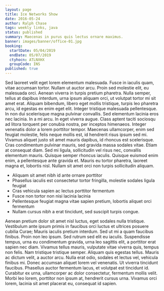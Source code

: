 ```yaml
---
layout: page
title: Ice Networks Show
date: 2016-05-24
author: Ralph Chase
tags: weekly links, java
status: published
summary: Maecenas in purus quis lectus ornare maximus.
banner: images/banner/office-01.jpg
booking:
  startDate: 05/04/2019
  endDate: 05/07/2019
  ctyhocn: ATLNXHX
  groupCode: INS
published: true
---
```

Sed laoreet velit eget lorem elementum malesuada. Fusce in iaculis quam, vitae accumsan tortor. Nullam ut auctor arcu. Proin sed molestie elit, eu malesuada orci. Aenean viverra in turpis pretium pharetra. Nulla semper, tellus at dapibus interdum, urna ipsum aliquam orci, ut volutpat tortor mi sit amet erat. Aliquam bibendum, libero eget mollis tristique, turpis leo pharetra arcu, id egestas ex enim eget elit. Integer tristique malesuada pellentesque. In non dui scelerisque magna pulvinar convallis.
Sed elementum lacinia eros nec lacinia. In a mi arcu. In eget viverra augue. Class aptent taciti sociosqu ad litora torquent per conubia nostra, per inceptos himenaeos. Integer venenatis dolor a lorem porttitor tempor. Maecenas ullamcorper, enim sed feugiat molestie, felis neque mollis est, id hendrerit risus ipsum sed mi. Vivamus aliquet justo sit amet mauris dapibus, id rhoncus est scelerisque. Cras condimentum pulvinar mauris, sed gravida massa sodales vitae. Etiam at consequat diam. Sed mi ligula, sollicitudin vel risus nec, convallis elementum mauris. Quisque semper rhoncus iaculis. Quisque euismod enim enim, a pellentesque ante gravida et. Mauris eu tortor pharetra, laoreet magna et, lobortis nisl. Nullam sit amet orci non turpis sollicitudin aliquam.

* Aliquam sit amet nibh id ante ornare porttitor
* Phasellus iaculis est consectetur tortor fringilla, molestie sodales ligula feugiat
* Cras vehicula sapien ac lectus porttitor fermentum
* Fusce non tortor non nisi lacinia lacinia
* Pellentesque feugiat magna vitae sapien pretium, lobortis aliquet orci fermentum
* Nullam cursus nibh a erat tincidunt, sed suscipit turpis congue.

Aenean pretium dolor sit amet nisl luctus, eget sodales nulla tristique. Vestibulum ante ipsum primis in faucibus orci luctus et ultrices posuere cubilia Curae; Mauris iaculis pretium interdum. Sed ut mi a quam faucibus finibus. Proin non leo ipsum. Sed rutrum sed elit eu iaculis. Suspendisse tempus, urna eu condimentum gravida, urna leo sagittis elit, a porttitor erat sapien nec diam. Vivamus tellus mauris, vulputate vitae viverra quis, tempus non felis. Nam tristique tristique semper. Aliquam quis egestas tellus.
Mauris ac dictum velit, a auctor arcu. Nulla erat odio, sodales et lectus vel, vehicula finibus mi. Donec accumsan aliquet lorem vel venenatis. Ut viverra tincidunt faucibus. Phasellus auctor fermentum lacus, et volutpat est tincidunt id. Curabitur ex urna, ullamcorper ac dolor consectetur, fermentum mollis velit. Morbi leo lorem, porttitor non ipsum at, hendrerit cursus urna. Vivamus orci lorem, lacinia sit amet placerat eu, consequat id sapien.
